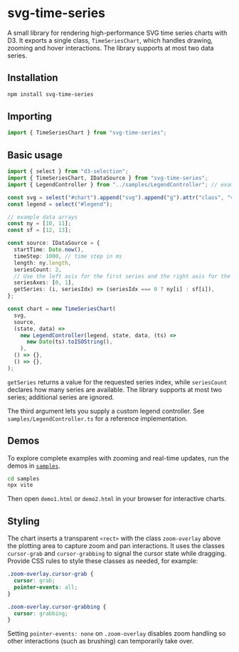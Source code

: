 # svg-time-series

A small library for rendering high-performance SVG time series charts with D3. It exports a single class, `TimeSeriesChart`, which handles drawing, zooming and hover interactions. The library supports at most two data series.

## Installation

```sh
npm install svg-time-series
```

## Importing

```ts
import { TimeSeriesChart } from "svg-time-series";
```

## Basic usage

```ts
import { select } from "d3-selection";
import { TimeSeriesChart, IDataSource } from "svg-time-series";
import { LegendController } from "../samples/LegendController"; // example

const svg = select("#chart").append("svg").append("g").attr("class", "view");
const legend = select("#legend");

// example data arrays
const ny = [10, 11];
const sf = [12, 13];

const source: IDataSource = {
  startTime: Date.now(),
  timeStep: 1000, // time step in ms
  length: ny.length,
  seriesCount: 2,
  // Use the left axis for the first series and the right axis for the second
  seriesAxes: [0, 1],
  getSeries: (i, seriesIdx) => (seriesIdx === 0 ? ny[i] : sf[i]),
};

const chart = new TimeSeriesChart(
  svg,
  source,
  (state, data) =>
    new LegendController(legend, state, data, (ts) =>
      new Date(ts).toISOString(),
    ),
  () => {},
  () => {},
);
```

`getSeries` returns a value for the requested series index, while `seriesCount`
declares how many series are available. The library supports at most two series;
additional series are ignored.

The third argument lets you supply a custom legend controller. See
`samples/LegendController.ts` for a reference implementation.

## Demos

To explore complete examples with zooming and real-time updates, run the demos in [`samples`](../samples).

```sh
cd samples
npx vite
```

Then open `demo1.html` or `demo2.html` in your browser for interactive charts.

## Styling

The chart inserts a transparent `<rect>` with the class `zoom-overlay`
above the plotting area to capture zoom and pan interactions. It uses the
classes `cursor-grab` and `cursor-grabbing` to signal the cursor state while
dragging. Provide CSS rules to style these classes as needed, for example:

```css
.zoom-overlay.cursor-grab {
  cursor: grab;
  pointer-events: all;
}

.zoom-overlay.cursor-grabbing {
  cursor: grabbing;
}
```

Setting `pointer-events: none` on `.zoom-overlay` disables zoom handling so
other interactions (such as brushing) can temporarily take over.
